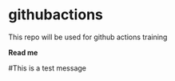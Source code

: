 # githubactions
This repo will be used for github actions training

<b>Read me</b>

#This is a test message
